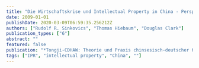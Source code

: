 ```yaml
---
title: "Die Wirtschaftskrise und Intellectual Property in China - Perspektiven aus der KFZ-Zulieferindustrie"
date: 2009-01-01
publishDate: 2020-03-09T06:59:35.256212Z
authors: ["Rudolf R. Sinkovics", "Thomas Hiebaum", "Douglas Clark"]
publication_types: ["6"]
abstract: ""
featured: false
publication: "*Tongji-CDHAW: Theorie und Praxis chinsesisch-deutscher Kooperationsprojekte*"
tags: ["IPR", "intellectual property", "China", ""]
---
```


